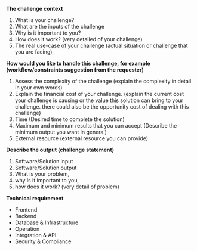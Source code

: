**The challenge context**

1. What is your challenge?
2. What are the inputs of the challenge
3. Why is it important to you?
4. How does it work? (very detailed of your challenge)
5. The real use-case of your challenge (actual situation or challenge that you are facing)

**How would you like to handle this challenge, for example (workflow/constraints suggestion from the requester)**

1. Assess the complexity of the challenge (explain the complexity in detail in your own words)
2. Explain the financial cost of your challenge. (explain the current cost your challenge is causing or the value this solution can bring to your challenge. there could also be the opportunity cost of dealing with this challenge)
3. Time (Desired time to complete the solution)
4. Maximum and minimum results that you can accept (Describe the minimum output you want in general)
5. External resource (external resource you can provide)

**Describe the output (challenge statement)**

1. Software/Solution input
2. Software/Solution output
3. What is your problem,
4. why is it important to you,
5. how does it work? (very detail of problem)

**Technical requirement**

- Frontend
- Backend
- Database & Infrastructure
- Operation
- Integration & API
- Security & Compliance